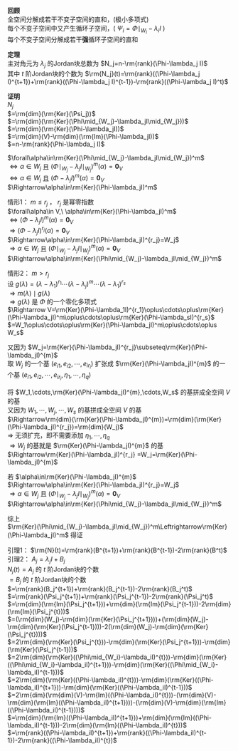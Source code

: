 **回顾**    
全空间分解成若干不变子空间的直和，(极小多项式)    
每个不变子空间中又产生循环子空间，( $\Psi_i=\Phi\mid_{W_i}-\lambda_iI$ )    
每个不变子空间分解成若干**强**循环子空间的直和    
    
**定理**    
主对角元为 $\lambda_j$ 的Jordan块总数为 $N_j=n-\rm{rank}(\Phi-\lambda_j I)$     
其中 $t$ 阶Jordan块的个数为 $\rm{N_j}(t)=\rm{rank}((\Phi-\lambda_j I)^{t+1})+\rm{rank}((\Phi-\lambda_j I)^{t-1})-\rm{rank}((\Phi-\lambda_j I)^t)$     
    
**证明**    
 $N_j$     
 $=\rm{dim}(\rm{Ker}(\Psi_j))$     
 $=\rm{dim}(\rm{Ker}(\Phi\mid_{W_j}-\lambda_jI\mid_{W_j}))$     
 $=\rm{dim}(\rm{Ker}(\Phi-\lambda_jI))$     
 $=\rm{dim}(V)-\rm{dim}(\rm{Im}(\Phi-\lambda_jI))$     
 $=n-\rm{rank}(\Phi-\lambda_j I)$     
    
 $\forall\alpha\in\rm{Ker}(\Phi\mid_{W_j}-\lambda_jI\mid_{W_j})^m$     
 $\Leftrightarrow\alpha\in W_j$ 且 $(\Phi\mid_{W_j}-\lambda_jI\mid_{W_j})^m(\alpha)=\mathbf0_V$     
 $\Leftrightarrow\alpha\in W_j$ 且 $(\Phi-\lambda_jI)^m(\alpha)=\mathbf0_V$     
 $\Rightarrow\alpha\in\rm{Ker}(\Phi-\lambda_jI)^m$     
    
情形1： $m\le r_j$ ， $r_j$ 是幂零指数    
 $\forall\alpha\in V,\ \alpha\in\rm{Ker}(\Phi-\lambda_jI)^m$     
 $\Leftrightarrow(\Phi-\lambda_jI)^m(\alpha)=\mathbf0_V$     
 $\Rightarrow(\Phi-\lambda_jI)^{r_j}(\alpha)=\mathbf0_V$     
 $\Rightarrow\alpha\in\rm{Ker}(\Phi-\lambda_jI)^{r_j}=W_j$     
 $\Rightarrow\alpha\in W_j$ 且 $(\Phi\mid_{W_j}-\lambda_jI\mid_{W_j})^m(\alpha)=\mathbf0_V$     
 $\Rightarrow\alpha\in\rm{Ker}(\Phi\mid_{W_j}-\lambda_jI\mid_{W_j})^m$     
    
情形2： $m>r_j$     
设 $g(\lambda)=(\lambda-\lambda_1)^{r_1}\cdots(\lambda-\lambda_j)^m\cdots(\lambda-\lambda_1)^{r_s}$     
 $\Rightarrow m(\lambda)\mid g(\lambda)$     
 $\Rightarrow g(\lambda)$ 是 $\Phi$ 的一个零化多项式    
 $\Rightarrow V=\rm{Ker}(\Phi-\lambda_1I)^{r_1}\oplus\cdots\oplus\rm{Ker}(\Phi-\lambda_jI)^m\oplus\cdots\oplus\rm{Ker}(\Phi-\lambda_sI)^{r_s}$     
 $=W_1\oplus\cdots\oplus\rm{Ker}(\Phi-\lambda_jI)^m\oplus\cdots\oplus W_s$     
    
又因为 $W_j=\rm{Ker}(\Phi-\lambda_jI)^{r_j}\subseteq\rm{Ker}(\Phi-\lambda_jI)^{m}$     
取 $W_j$ 的一个基 $(e_{i1},e_{i2},\cdots,e_{ir_i})$ 扩张成 $\rm{Ker}(\Phi-\lambda_jI)^{m}$ 的一个基 $(e_{i1},e_{i2},\cdots,e_{ir_i},\eta_1,\cdots,\eta_q)$     
    
将 $W_1,\cdots,\rm{Ker}(\Phi-\lambda_jI)^{m},\cdots,W_s$ 的基拼成全空间 $V$ 的基    
又因为 $W_1,\cdots,W_j,\cdots,W_s$ 的基拼成全空间 $V$ 的基    
 $\Rightarrow\rm{dim}(\rm{Ker}(\Phi-\lambda_jI)^{m})=\rm{dim}(\rm{Ker}(\Phi-\lambda_jI)^{r_j})=\rm{dim}(W_j)$     
 $\Rightarrow$ 无须扩充，即不需要添加 $\eta_1,\cdots,\eta_q$     
 $\Rightarrow W_j$ 的基就是 $\rm{Ker}(\Phi-\lambda_jI)^{m}$ 的基    
 $\Rightarrow\rm{Ker}(\Phi-\lambda_jI)^{r_j} =W_j=\rm{Ker}(\Phi-\lambda_jI)^{m}$     
    
若 $\alpha\in\rm{Ker}(\Phi-\lambda_jI)^{m}$     
 $\Rightarrow\alpha\in\rm{Ker}(\Phi-\lambda_jI)^{r_j}=W_j$     
 $\Rightarrow\alpha\in W_j$ 且 $(\Phi\mid_{W_j}-\lambda_jI\mid_{W_j})^m(\alpha)=\mathbf0_V$     
 $\Rightarrow\alpha\in\rm{Ker}(\Phi\mid_{W_j}-\lambda_jI\mid_{W_j})^m$     
    
综上    
 $\rm{Ker}(\Phi\mid_{W_j}-\lambda_jI\mid_{W_j})^m\Leftrightarrow\rm{Ker}(\Phi-\lambda_jI)^m$ 得证    
    
引理1： $\rm{N}(t)=\rm{rank}(B^{t+1})+\rm{rank}(B^{t-1})-2\rm{rank}(B^t)$     
引理2： $A_j=\lambda_jI+B_j$     
 $N_j(t)=A_j$ 的 $t$ 阶Jordan块的个数    
 $=B_j$ 的 $t$ 阶Jordan块的个数    
 $=\rm{rank}(B_j^{t+1})+\rm{rank}(B_j^{t-1})-2\rm{rank}(B_j^t)$     
 $=\rm{rank}(\Psi_j^{t+1})+\rm{rank}(\Psi_j^{t-1})-2\rm{rank}(\Psi_j^t)$     
 $=\rm{dim}(\rm{Im}(\Psi_j^{t+1}))+\rm{dim}(\rm{Im}(\Psi_j^{t-1}))-2\rm{dim}(\rm{Im}(\Psi_j^{t}))$     
 $=(\rm{dim}(W_j)-\rm{dim}(\rm{Ker}(\Psi_j^{t+1})))+(\rm{dim}(W_j)-\rm{dim}(\rm{Ker}(\Psi_j^{t-1})))-2(\rm{dim}(W_j)-\rm{dim}(\rm{Ker}(\Psi_j^{t})))$     
 $=2\rm{dim}(\rm{Ker}(\Psi_j^{t}))-\rm{dim}(\rm{Ker}(\Psi_j^{t+1}))-\rm{dim}(\rm{Ker}(\Psi_j^{t-1}))$     
 $=2\rm{dim}(\rm{Ker}((\Phi\mid_{W_i}-\lambda_iI)^{t}))-\rm{dim}(\rm{Ker}((\Phi\mid_{W_i}-\lambda_iI)^{t+1}))-\rm{dim}(\rm{Ker}((\Phi\mid_{W_i}-\lambda_iI)^{t-1}))$     
 $=2\rm{dim}(\rm{Ker}((\Phi-\lambda_iI)^{t}))-\rm{dim}(\rm{Ker}((\Phi-\lambda_iI)^{t+1}))-\rm{dim}(\rm{Ker}((\Phi-\lambda_iI)^{t-1}))$     
 $=2\rm{dim}(\rm{dim}(V)-\rm{Im}((\Phi-\lambda_iI)^{t}))-(\rm{dim}(V)-\rm{dim}(\rm{Im}((\Phi-\lambda_iI)^{t+1})))-(\rm{dim}(V)-\rm{dim}(\rm{Im}((\Phi-\lambda_iI)^{t-1})))$     
 $=\rm{dim}(\rm{Im}((\Phi-\lambda_iI)^{t+1}))+\rm{dim}(\rm{Im}((\Phi-\lambda_iI)^{t-1}))-2\rm{dim}(\rm{Im}((\Phi-\lambda_iI)^{t}))$     
 $=\rm{rank}((\Phi-\lambda_iI)^{t+1})+\rm{rank}((\Phi-\lambda_iI)^{t-1})-2\rm{rank}((\Phi-\lambda_iI)^{t})$     
